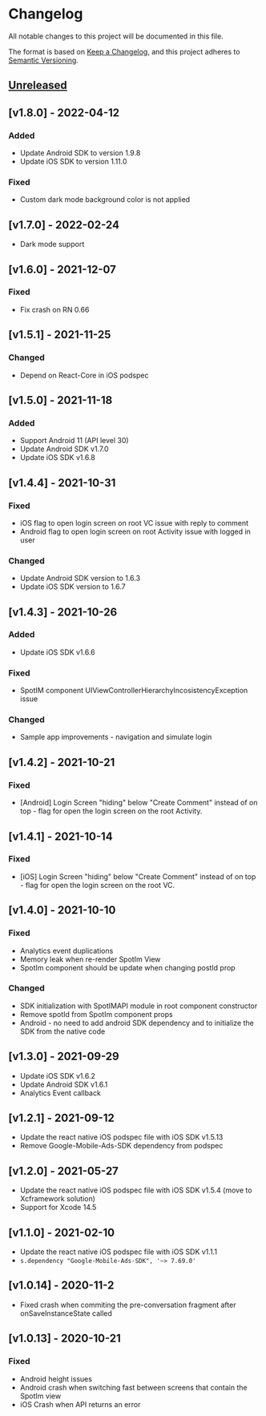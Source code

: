 # Changelog
All notable changes to this project will be documented in this file.

The format is based on [Keep a Changelog](https://keepachangelog.com/en/1.0.0/),
and this project adheres to [Semantic Versioning](https://semver.org/spec/v2.0.0.html).

## [Unreleased]

## [v1.8.0] - 2022-04-12
### Added
- Update Android SDK to version 1.9.8
- Update iOS SDK to version 1.11.0

### Fixed
- Custom dark mode background color is not applied

## [v1.7.0] - 2022-02-24
- Dark mode support

## [v1.6.0] - 2021-12-07

### Fixed
- Fix crash on RN 0.66

## [v1.5.1] - 2021-11-25

### Changed
- Depend on React-Core in iOS podspec

## [v1.5.0] - 2021-11-18

### Added
- Support Android 11 (API level 30)
- Update Android SDK v1.7.0
- Update iOS SDK v1.6.8

## [v1.4.4] - 2021-10-31

### Fixed
- iOS flag to open login screen on root VC issue with reply to comment
- Android flag to open login screen on root Activity issue with logged in user

### Changed
- Update Android SDK version to 1.6.3
- Update iOS SDK version to 1.6.7

## [v1.4.3] - 2021-10-26

### Added
- Update iOS SDK v1.6.6

### Fixed
- SpotIM component UIViewControllerHierarchyIncosistencyException issue

### Changed
- Sample app improvements - navigation and simulate login

## [v1.4.2] - 2021-10-21

### Fixed
- [Android] Login Screen "hiding" below "Create Comment" instead of on top - flag for open the login screen on the root Activity.

## [v1.4.1] - 2021-10-14

### Fixed
- [iOS] Login Screen "hiding" below "Create Comment" instead of on top - flag for open the login screen on the root VC.


## [v1.4.0] - 2021-10-10

### Fixed
- Analytics event duplications
- Memory leak when re-render SpotIm View
- SpotIm component should be update when changing postId prop

### Changed
- SDK initialization with SpotIMAPI module in root component constructor
- Remove spotId from SpotIm component props
- Android - no need to add android SDK dependency and to initialize the SDK from the native code

## [v1.3.0] - 2021-09-29

- Update iOS SDK v1.6.2
- Update Android SDK v1.6.1
- Analytics Event callback

## [v1.2.1] - 2021-09-12

- Update the react native iOS podspec file with iOS SDK v1.5.13
- Remove Google-Mobile-Ads-SDK dependency from podspec

## [v1.2.0] - 2021-05-27

- Update the react native iOS podspec file with iOS SDK v1.5.4 (move to Xcframework solution)
- Support for Xcode 14.5

## [v1.1.0] - 2021-02-10

- Update the react native iOS podspec file with iOS SDK v1.1.1
- `s.dependency "Google-Mobile-Ads-SDK", '~> 7.69.0'`



## [v1.0.14] - 2020-11-2
- Fixed crash when commiting the pre-conversation fragment after onSaveInstanceState called

## [v1.0.13] - 2020-10-21
### Fixed
- Android height issues
- Android crash when switching fast between screens that contain the SpotIm view
- iOS Crash when API returns an error

[Unreleased]: https://github.com/SpotIM/spotim-react-native-sdk/compare/v1.0.13...master
[1.0.13]: https://github.com/SpotIM/spotim-react-native-sdk/compare/1.0.12...v1.0.13
